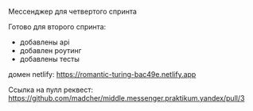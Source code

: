 
Мессенджер для четвертого спринта

Готово для второго спринта:
- добавлены api
- добавлен роутинг
- добавлены тесты

домен netlify: https://romantic-turing-bac49e.netlify.app

Ссылка на пулл реквест: https://github.com/madcher/middle.messenger.praktikum.yandex/pull/3

